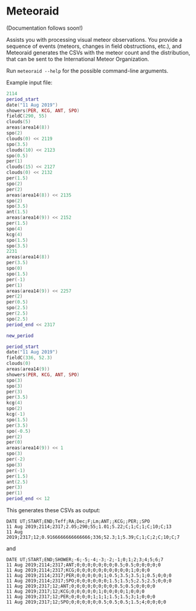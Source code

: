 # Meteoraid

(Documentation follows soon!)

Assists you with processing visual meteor observations. You provide a sequence of events (meteors, changes in field obstructions, etc.),
and Meteoraid generates the CSVs with the meteor count and the distribution, that can be sent to the International Meteor Organization.

Run `meteoraid --help` for the possible command-line arguments.

Example input file:

```lua
2114
period_start
date("11 Aug 2019")
showers(PER, KCG, ANT, SPO)
fieldC(290, 55)
clouds(5)
areas(area14(8))
spo(2)
clouds(0) << 2119
spo(3.5)
clouds(10) << 2123
spo(0.5)
per(1)
clouds(15) << 2127
clouds(0) << 2132
per(1.5)
spo(2)
per(2)
areas(area14(8)) << 2135
spo(2)
spo(3.5)
ant(1.5)
areas(area14(9)) << 2152
per(1.5)
spo(4)
kcg(4)
spo(1.5)
spo(3.5)
2231
areas(area14(8))
per(3.5)
spo(0)
spo(1.5)
per(-1)
per(1)
areas(area14(9)) << 2257
per(2)
per(0.5)
spo(2.5)
per(2.5)
spo(2.5)
period_end << 2317

new_period

period_start
date("11 Aug 2019")
fieldC(336, 52.3)
clouds(0)
areas(area14(9))
showers(PER, KCG, ANT, SPO)
spo(3)
spo(3)
per(3)
per(3.5)
kcg(4)
spo(2)
kcg(-1)
spo(1.5)
per(3.5)
spo(-0.5)
per(2)
per(0)
areas(area14(9)) << 1
spo(3)
per(-2)
spo(3)
per(-1)
per(1.5)
ant(2.5)
per(3)
per(1)
period_end << 12
```

This generates these CSVs as output:

```
DATE UT;START;END;Teff;RA;Dec;F;Lm;ANT;;KCG;;PER;;SPO
11 Aug 2019;2114;2317;2.05;290;55;1.01;5.22;C;1;C;1;C;10;C;13
11 Aug 2019;2317;12;0.9166666666666666;336;52.3;1;5.39;C;1;C;2;C;10;C;7
```

and

```
DATE UT;START;END;SHOWER;-6;-5;-4;-3;-2;-1;0;1;2;3;4;5;6;7
11 Aug 2019;2114;2317;ANT;0;0;0;0;0;0;0;0.5;0.5;0;0;0;0;0
11 Aug 2019;2114;2317;KCG;0;0;0;0;0;0;0;0;0;0;1;0;0;0
11 Aug 2019;2114;2317;PER;0;0;0;0;0;1;0.5;3.5;3.5;1;0.5;0;0;0
11 Aug 2019;2114;2317;SPO;0;0;0;0;0;0;1.5;1.5;5;2.5;2.5;0;0;0
11 Aug 2019;2317;12;ANT;0;0;0;0;0;0;0;0;0.5;0.5;0;0;0;0
11 Aug 2019;2317;12;KCG;0;0;0;0;0;1;0;0;0;0;1;0;0;0
11 Aug 2019;2317;12;PER;0;0;0;0;1;1;1;1.5;1.5;3;1;0;0;0
11 Aug 2019;2317;12;SPO;0;0;0;0;0;0.5;0.5;0.5;1.5;4;0;0;0;0
```

